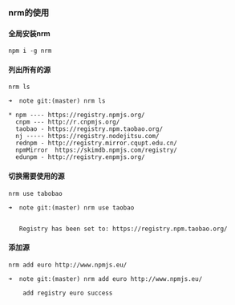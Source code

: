 ### nrm的使用
#### 全局安装nrm
```
npm i -g nrm
```
#### 列出所有的源
```
nrm ls
```

```
➜  note git:(master) nrm ls

* npm ---- https://registry.npmjs.org/
  cnpm --- http://r.cnpmjs.org/
  taobao - https://registry.npm.taobao.org/
  nj ----- https://registry.nodejitsu.com/
  rednpm - http://registry.mirror.cqupt.edu.cn/
  npmMirror  https://skimdb.npmjs.com/registry/
  edunpm - http://registry.enpmjs.org/
```
#### 切换需要使用的源
```
nrm use tabobao
```

```
➜  note git:(master) nrm use taobao


   Registry has been set to: https://registry.npm.taobao.org/
```
#### 添加源
```
nrm add euro http://www.npmjs.eu/
```
```
➜  note git:(master) nrm add euro http://www.npmjs.eu/

    add registry euro success
```